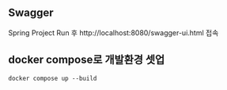 ## Swagger
Spring Project Run 후 http://localhost:8080/swagger-ui.html 접속

## docker compose로 개발환경 셋업
```
docker compose up --build
```